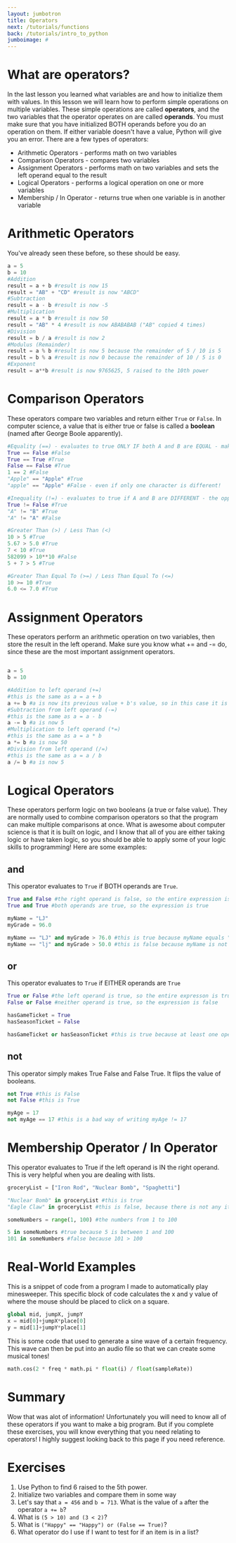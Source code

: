 ```yaml
---
layout: jumbotron
title: Operators
next: /tutorials/functions
back: /tutorials/intro_to_python
jumboimage: #
---
```


# What are operators?

In the last lesson you learned what variables are and how to initialize them with values. In this lesson we will learn how to perform simple operations on multiple variables. These simple operations are called **operators**, and the two variables that the operator operates on are called **operands**. You must make sure that you have initialized BOTH operands before you do an operation on them. If either variable doesn't have a value, Python will give you an error. There are a few types of operators:

- Arithmetic Operators - performs math on two variables
- Comparison Operators - compares two variables
- Assignment Operators - performs math on two variables and sets the left operand equal to the result
- Logical Operators - performs a logical operation on one or more variables
- Membership / In Operator - returns true when one variable is in another variable

# Arithmetic Operators

You've already seen these before, so these should be easy.

```python
a = 5
b = 10
#Addition
result = a + b #result is now 15
result = "AB" + "CD" #result is now "ABCD"
#Subtraction
result = a - b #result is now -5
#Multiplication
result = a * b #result is now 50
result = "AB" * 4 #result is now ABABABAB ("AB" copied 4 times)
#Division
result = b / a #result is now 2
#Modulus (Remainder)
result = a % b #result is now 5 because the remainder of 5 / 10 is 5
result = b % a #result is now 0 because the remainder of 10 / 5 is 0
#Exponent
result = a**b #result is now 9765625, 5 raised to the 10th power
```

# Comparison Operators

These operators compare two variables and return either `True` or `False`. In computer science, a value that is either true or false is called a **boolean** (named after George Boole apparently).

```python
#Equality (==) - evaluates to true ONLY IF both A and B are EQUAL - make sure to use TWO equal signs for this
True == False #False
True == True #True
False == False #True
1 == 2 #False
"Apple" == "Apple" #True
"apple" == "Apple" #False - even if only one character is different!

#Inequality (!=) - evaluates to true if A and B are DIFFERENT - the opposite of equality
True != False #True
"A" != "B" #True
"A" != "A" #False

#Greater Than (>) / Less Than (<)
10 > 5 #True
5.67 > 5.0 #True
7 < 10 #True
582099 > 10**10 #False
5 + 7 > 5 #True

#Greater Than Equal To (>=) / Less Than Equal To (<=)
10 >= 10 #True
6.0 <= 7.0 #True
```

# Assignment Operators

These operators perform an arithmetic operation on two variables, then store the result in the left operand. Make sure you know what += and -= do, since these are the most important assignment operators.

```python

a = 5
b = 10

#Addition to left operand (+=)
#this is the same as a = a + b
a += b #a is now its previous value + b's value, so in this case it is 15
#Subtraction from left operand (-=)
#this is the same as a = a - b
a -= b #a is now 5
#Multiplication to left operand (*=)
#this is the same as a = a * b
a *= b #a is now 50
#Division from left operand (/=)
#this is the same as a = a / b
a /= b #a is now 5

```

# Logical Operators

These operators perform logic on two booleans (a true or false value). They are normally used to combine comparison operators so that the program can make multiple comparisons at once. What is awesome about computer science is that it is built on logic, and I know that all of you are either taking logic or have taken logic, so you should be able to apply some of your logic skills to programming! Here are some examples:

## and

This operator evaluates to `True` if BOTH operands are `True`. 

```python
True and False #the right operand is false, so the entire expression is false
True and True #both operands are true, so the expression is true

myName = "LJ"
myGrade = 96.0

myName == "LJ" and myGrade > 76.0 #this is true because myName equals "LJ" AND myGrade is greater than 76.0
myName == "lj" and myGrade > 50.0 #this is false because myName is not equal to "lj" (even if myGrade is greater than 50.0, the expression is still false because one operand is false)
```

## or

This operator evaluates to `True` if EITHER operands are `True`

```python
True or False #the left operand is true, so the entire expresson is true
False or False #neither operand is true, so the expression is false

hasGameTicket = True
hasSeasonTicket = False

hasGameTicket or hasSeasonTicket #this is true because at least one operand is true
```

## not

This operator simply makes True False and False True. It flips the value of booleans.

```python
not True #this is False
not False #this is True

myAge = 17
not myAge == 17 #this is a bad way of writing myAge != 17
```

# Membership Operator / In Operator

This operator evaluates to True if the left operand is IN the right operand. This is very helpful when you are dealing with lists.

```python
groceryList = ["Iron Rod", "Nuclear Bomb", "Spaghetti"]

"Nuclear Bomb" in groceryList #this is true
"Eagle Claw" in groceryList #this is false, because there is not any item in groceryList that is equal to "Eagle Claw"

someNumbers = range(1, 100) #the numbers from 1 to 100

5 in someNumbers #true because 5 is between 1 and 100
101 in someNumbers #false because 101 > 100
```

# Real-World Examples

This is a snippet of code from a program I made to automatically play minesweeper. This specific block of code calculates the x and y value of where the mouse should be placed to click on a square.

```python
global mid, jumpX, jumpY
x = mid[0]+jumpX*place[0]
y = mid[1]+jumpY*place[1]
```

This is some code that used to generate a sine wave of a certain frequency. This wave can then be put into an audio file so that we can create some musical tones!

```python
math.cos(2 * freq * math.pi * float(i) / float(sampleRate))
```

# Summary

Wow that was alot of information! Unfortunately you will need to know all of these operators if you want to make a big program. But if you complete these exercises, you will know everything that you need relating to operators! I highly suggest looking back to this page if you need reference.

# Exercises

1. Use Python to find 6 raised to the 5th power.
2. Initialize two variables and compare them in some way
3. Let's say that `a = 456` and `b = 713`. What is the value of `a` after the operator `a += b`?
4. What is `(5 > 10) and (3 < 2)`?
5. What is `("Happy" == "Happy") or (False == True)`?
6. What operator do I use if I want to test for if an item is in a list?

